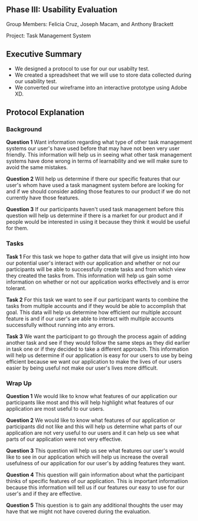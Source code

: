 ## Phase III: Usability Evaluation

Group Members: Felicia Cruz, Joseph Macam, and Anthony Brackett

Project: Task Management System

## Executive Summary

* We designed a protocol to use for our our usabilty test.
* We created a spreadsheet that we will use to store data collected during our usability test.
* We converted our wireframe into an interactive prototype using Adobe XD.

## Protocol Explanation

### Background

**Question 1**
Want information regarding what type of other task management systems our user's have used before that may have not been very user friendly. This information will help us in seeing what other task management systems have done wrong in terms of learnability and we will make sure to avoid the same mistakes.

**Question 2**
Will help us determine if there our specific features that our user's whom have used a task managment system before are looking for and if we should consider adding those features to our product if we do not currently have those features.

**Question 3**
If our participants haven't used task management before this question will help us determine if there is a market for our product and if people would be interested in using it because they think it would be useful for them.


### Tasks

**Task 1**
For this task we hope to gather data that will give us insight into how our potential user's interact with our application and whether or not our participants will be able to successfully create tasks and from which view they created the tasks from. This information will help us gain some information on whether or not our application works effectively and is error tolerant.

**Task 2**
For this task we want to see if our participant wants to combine the tasks from multiple accounts and if they would be able to accomplish that goal. This data will help us determine how efficient our multiple account feature is and if our user's are able to interact with multiple accounts successfully without running into any errors. 

**Task 3**
We want the participant to go through the process again of adding another task and see if they would follow the same steps as they did earlier in task one or if they decided to take a different approach. This information will help us determine if our application is easy for our users to use by being efficient because we want our application to make the lives of our users easier by being useful not make our user's lives more difficult.

### Wrap Up

**Question 1**
We would like to know what features of our application our participants like most and this will help highlight what features of our application are most useful to our users.

**Question 2**
We would like to know what features of our application or participants did not like and this will help us determine what parts of our application are not very useful to our users and it can help us see what parts of our application were not very effective.

**Question 3**
This question will help us see what features our user's would like to see in our application which will help us increase the overall usefulness of our application for our user's by adding features they want.

**Question 4**
This question will gain information about what the participant thinks of specific features of our application. This is important informatiion because this information will tell us if our features our easy to use for our user's and if they are effective.

**Question 5**
This question is to gain any additional thoughts the user may have that we might not have covered during the evaluation.


